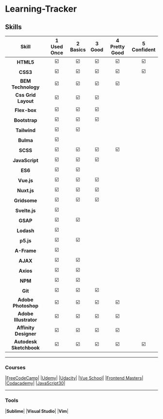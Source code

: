# Learning-Tracker

## Skills


|Skill| 1<br>Used Once | 2<br>Basics | 3<br>Good | 4<br>Pretty Good | 5<br>Confident | 
|:--------:|:---:|:---:|:---:|:---:|:---:|
|**HTML5**| :ballot_box_with_check: | :ballot_box_with_check: | :ballot_box_with_check: | :ballot_box_with_check: |:ballot_box_with_check: | 
|**CSS3**| :ballot_box_with_check: | :ballot_box_with_check: | :ballot_box_with_check: | :ballot_box_with_check: |:ballot_box_with_check: | 
|**BEM Technology**| :ballot_box_with_check: | :ballot_box_with_check: | :ballot_box_with_check: | :ballot_box_with_check: | | 
|**Css Grid Layout**| :ballot_box_with_check: | :ballot_box_with_check: | :ballot_box_with_check: |  |  |
|**Flex-box**| :ballot_box_with_check: | :ballot_box_with_check: | :ballot_box_with_check: |  |  | 
|**Bootstrap**| :ballot_box_with_check: | :ballot_box_with_check: | :ballot_box_with_check: |  |  |
|**Tailwind**| :ballot_box_with_check: | :ballot_box_with_check: | |  |  |
|**Bulma**| :ballot_box_with_check: | | |  |  | 
|**SCSS**| :ballot_box_with_check: | :ballot_box_with_check: | :ballot_box_with_check: | :ballot_box_with_check:  |  | 
|**JavaScript**| :ballot_box_with_check: | :ballot_box_with_check: | :ballot_box_with_check: |  |  | 
|**ES6**| :ballot_box_with_check: | :ballot_box_with_check: |  |  |  |  
|**Vue.js**| :ballot_box_with_check: | :ballot_box_with_check: | :ballot_box_with_check: |  |  | 
|**Nuxt.js**| :ballot_box_with_check: | :ballot_box_with_check: | :ballot_box_with_check: |  |  | 
|**Gridsome**| :ballot_box_with_check: | :ballot_box_with_check: | :ballot_box_with_check: |  |  |
|**Svelte.js**| :ballot_box_with_check: |  |  |  |  | 
|**GSAP**| :ballot_box_with_check: | :ballot_box_with_check: |  |  |  | 
|**Lodash**| :ballot_box_with_check: |  |  |  |  | 
|**p5.js**| :ballot_box_with_check: | :ballot_box_with_check: |  |  |  | 
|**A-Frame**| :ballot_box_with_check: |  |  |  |  | 
|**AJAX**| :ballot_box_with_check: | :ballot_box_with_check: |  |  |  |  
|**Axios**| :ballot_box_with_check: | :ballot_box_with_check: |  |  |  |  
|**NPM**| :ballot_box_with_check: | :ballot_box_with_check:  |  |  |  |   
|**Git**| :ballot_box_with_check: | :ballot_box_with_check: | :ballot_box_with_check: |  |  | 
|**Adobe Photoshop**| :ballot_box_with_check: | :ballot_box_with_check: | :ballot_box_with_check: | :ballot_box_with_check: |  |
|**Adobe Illustrator**| :ballot_box_with_check: | :ballot_box_with_check: | :ballot_box_with_check: | :ballot_box_with_check:  |  |  
|**Affinity Designer**| :ballot_box_with_check: | :ballot_box_with_check: | :ballot_box_with_check: | :ballot_box_with_check: | |
|**Autodesk Sketchbook**| :ballot_box_with_check: | :ballot_box_with_check: | :ballot_box_with_check: | :ballot_box_with_check: | :ballot_box_with_check: |
---


### Courses


|[FreeCodeCamp](https://www.freecodecamp.org)|
|[Udemy](https://www.udemy.com/)|
|[Udacity](https://www.udacity.com/)|
|[Vue School](https://vueschool.io/)|
|[Frontend Masters](https://frontendmasters.com/)|
|[Codacademy](https://www.codecademy.com/)|
|[JavaScript30](https://javascript30.com/)|



---

### Tools


|**Sublime**|
|**Visual Studio**|
|**Vim**|

